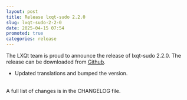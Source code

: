 ```yaml
---
layout: post
title: Release lxqt-sudo 2.2.0
slug: lxqt-sudo-2-2-0
date: 2025-04-15 07:54
promoted: true
categories: release
---
```


The LXQt team is proud to announce the release of lxqt-sudo 2.2.0.
The release can be downloaded from [Github](https://github.com/lxqt/lxqt-sudo/releases).

 * Updated translations and bumped the version.

<br/>
A full list of changes is in the CHANGELOG file.
<br/>
